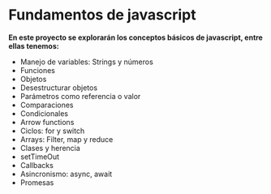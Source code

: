# Fundamentos de javascript

 **En este proyecto se explorarán los conceptos básicos de javascript, entre ellas tenemos:**

- Manejo de variables: Strings y números
- Funciones
- Objetos
- Desestructurar objetos
- Parámetros como referencia o valor
- Comparaciones
- Condicionales
- Arrow functions
- Ciclos: for y switch
- Arrays: Filter, map y reduce
- Clases y herencia
- setTimeOut
- Callbacks
- Asincronismo: async, await
- Promesas
